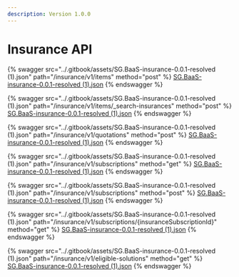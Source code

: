 ```yaml
---
description: Version 1.0.0
---
```


# Insurance API

{% swagger src="../.gitbook/assets/SG.BaaS-insurance-0.0.1-resolved (1).json" path="/insurance/v1/items" method="post" %}
[SG.BaaS-insurance-0.0.1-resolved (1).json](<../.gitbook/assets/SG.BaaS-insurance-0.0.1-resolved (1).json>)
{% endswagger %}

{% swagger src="../.gitbook/assets/SG.BaaS-insurance-0.0.1-resolved (1).json" path="/insurance/v1/items/_search-insurances" method="post" %}
[SG.BaaS-insurance-0.0.1-resolved (1).json](<../.gitbook/assets/SG.BaaS-insurance-0.0.1-resolved (1).json>)
{% endswagger %}

{% swagger src="../.gitbook/assets/SG.BaaS-insurance-0.0.1-resolved (1).json" path="/insurance/v1/quotations" method="post" %}
[SG.BaaS-insurance-0.0.1-resolved (1).json](<../.gitbook/assets/SG.BaaS-insurance-0.0.1-resolved (1).json>)
{% endswagger %}

{% swagger src="../.gitbook/assets/SG.BaaS-insurance-0.0.1-resolved (1).json" path="/insurance/v1/subscriptions" method="get" %}
[SG.BaaS-insurance-0.0.1-resolved (1).json](<../.gitbook/assets/SG.BaaS-insurance-0.0.1-resolved (1).json>)
{% endswagger %}

{% swagger src="../.gitbook/assets/SG.BaaS-insurance-0.0.1-resolved (1).json" path="/insurance/v1/subscriptions" method="post" %}
[SG.BaaS-insurance-0.0.1-resolved (1).json](<../.gitbook/assets/SG.BaaS-insurance-0.0.1-resolved (1).json>)
{% endswagger %}

{% swagger src="../.gitbook/assets/SG.BaaS-insurance-0.0.1-resolved (1).json" path="/insurance/v1/subscriptions/{insuranceSubscriptionId}" method="get" %}
[SG.BaaS-insurance-0.0.1-resolved (1).json](<../.gitbook/assets/SG.BaaS-insurance-0.0.1-resolved (1).json>)
{% endswagger %}

{% swagger src="../.gitbook/assets/SG.BaaS-insurance-0.0.1-resolved (1).json" path="/insurance/v1/eligible-solutions" method="get" %}
[SG.BaaS-insurance-0.0.1-resolved (1).json](<../.gitbook/assets/SG.BaaS-insurance-0.0.1-resolved (1).json>)
{% endswagger %}
